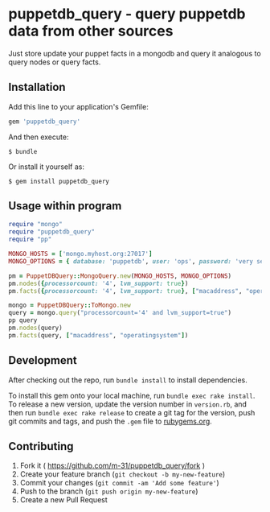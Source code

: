 # puppetdb_query - query puppetdb data from other sources

Just store update your puppet facts in a mongodb and query it analogous to query nodes or query facts.

## Installation

Add this line to your application's Gemfile:

```ruby
gem 'puppetdb_query'
```

And then execute:

    $ bundle

Or install it yourself as:

    $ gem install puppetdb_query 

## Usage within program

```ruby
require "mongo"
require "puppetdb_query"
require "pp"

MONGO_HOSTS = ['mongo.myhost.org:27017']
MONGO_OPTIONS = { database: 'puppetdb', user: 'ops', password: 'very secret' }

pm = PuppetDBQuery::MongoQuery.new(MONGO_HOSTS, MONGO_OPTIONS)
pm.nodes({processorcount: '4', lvm_support: true})
pm.facts({processorcount: '4', lvm_support: true}, ["macaddress", "operatingsystem"])

mongo = PuppetDBQuery::ToMongo.new
query = mongo.query("processorcount='4' and lvm_support=true")
pp query
pm.nodes(query)
pm.facts(query, ["macaddress", "operatingsystem"])
```

## Development

After checking out the repo, run `bundle install` to install dependencies.

To install this gem onto your local machine, run `bundle exec rake install`. To release a new version, update the version number in `version.rb`, and then run `bundle exec rake release` to create a git tag for the version, push git commits and tags, and push the `.gem` file to [rubygems.org](https://rubygems.org).

## Contributing

1. Fork it ( https://github.com/m-31/puppetdb_query/fork )
2. Create your feature branch (`git checkout -b my-new-feature`)
3. Commit your changes (`git commit -am 'Add some feature'`)
4. Push to the branch (`git push origin my-new-feature`)
5. Create a new Pull Request
